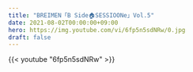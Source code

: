 ```yaml
---
title: "BREIMEN「B Side🏠SESSIOONe」Vol.5"
date: 2021-08-02T00:00:00+09:00
hero: https://img.youtube.com/vi/6fp5n5sdNRw/0.jpg
draft: false
---
```


{{< youtube "6fp5n5sdNRw" >}}
